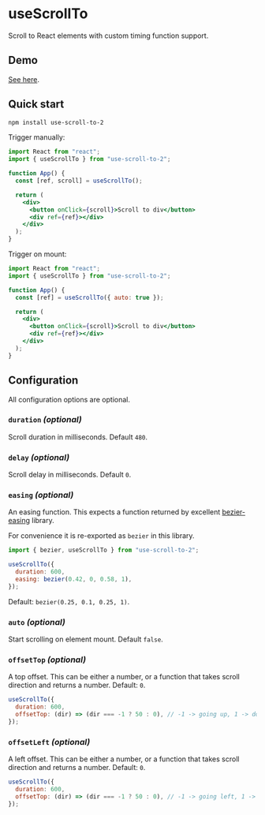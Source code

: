 # useScrollTo

Scroll to React elements with custom timing function support.

## Demo

[See here](https://g12i.github.io/use-scroll-to/).

## Quick start

```bash
npm install use-scroll-to-2
```

Trigger manually:

```jsx
import React from "react";
import { useScrollTo } from "use-scroll-to-2";

function App() {
  const [ref, scroll] = useScrollTo();

  return (
    <div>
      <button onClick={scroll}>Scroll to div</button>
      <div ref={ref}></div>
    </div>
  );
}
```

Trigger on mount:

```jsx
import React from "react";
import { useScrollTo } from "use-scroll-to-2";

function App() {
  const [ref] = useScrollTo({ auto: true });

  return (
    <div>
      <button onClick={scroll}>Scroll to div</button>
      <div ref={ref}></div>
    </div>
  );
}
```

## Configuration

All configuration options are optional.

### `duration` _(optional)_

Scroll duration in milliseconds. Default `480`.

### `delay` _(optional)_

Scroll delay in milliseconds. Default `0`.

### `easing` _(optional)_

An easing function. This expects a function returned by excellent
[bezier-easing](https://www.npmjs.com/package/bezier-easing) library.

For convenience it is re-exported as `bezier` in this library.

```jsx
import { bezier, useScrollTo } from "use-scroll-to-2";

useScrollTo({
  duration: 600,
  easing: bezier(0.42, 0, 0.58, 1),
});
```

Default: `bezier(0.25, 0.1, 0.25, 1)`.

### `auto` _(optional)_

Start scrolling on element mount. Default `false`.

### `offsetTop` _(optional)_

A top offset. This can be either a number, or a function that takes scroll
direction and returns a number. Default: `0`.

```jsx
useScrollTo({
  duration: 600,
  offsetTop: (dir) => (dir === -1 ? 50 : 0), // -1 -> going up, 1 -> down
});
```

### `offsetLeft` _(optional)_

A left offset. This can be either a number, or a function that takes scroll
direction and returns a number. Default: `0`.

```jsx
useScrollTo({
  duration: 600,
  offsetTop: (dir) => (dir === -1 ? 50 : 0), // -1 -> going left, 1 -> right
});
```
